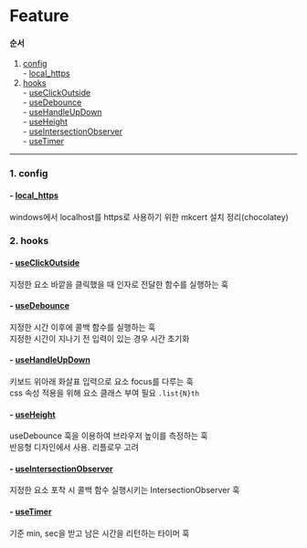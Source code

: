 # Feature

#### 순서

1. [config](#1-config)  
\- [local_https](#--local_https)  
2. [hooks](#2-hooks)  
\- [useClickOutside](#--useclickoutside)  
\- [useDebounce](#--usedebounce)  
\- [useHandleUpDown](#--usehandleupdown)  
\- [useHeight](#--useheight)  
\- [useIntersectionObserver](#--useintersectionobserver)  
\- [useTimer](#--usetimer)

<hr />

### 1. config

#### \- [local_https](./config/local_https.md)  
windows에서 localhost를 https로 사용하기 위한 mkcert 설치 정리(chocolatey)  

### 2. hooks

#### \- [useClickOutside](./hooks/useClickOutside.ts)
지정한 요소 바깥을 클릭했을 때 인자로 전달한 함수를 실행하는 훅

#### \- [useDebounce](./hooks/useDebounce.ts)
지정한 시간 이후에 콜백 함수를 실행하는 훅  
지정한 시간이 지나기 전 입력이 있는 경우 시간 초기화 

#### \- [useHandleUpDown](./hooks/useHandleUpDown.ts)
키보드 위아래 화살표 입력으로 요소 focus를 다루는 훅  
css 속성 적용을 위해 요소 클래스 부여 필요 `.list{N}th`

#### \- [useHeight](./hooks/useHeight.ts)
useDebounce 훅을 이용하여 브라우저 높이를 측정하는 훅  
반응형 디자인에서 사용. 리플로우 고려 

#### \- [useIntersectionObserver](./hooks/useIntersectionObserver.ts)
지정한 요소 포착 시 콜백 함수 실행시키는 IntersectionObserver 훅

#### \- [useTimer](./hooks/useTimer.ts)
기준 min, sec을 받고 남은 시간을 리턴하는 타이머 훅
